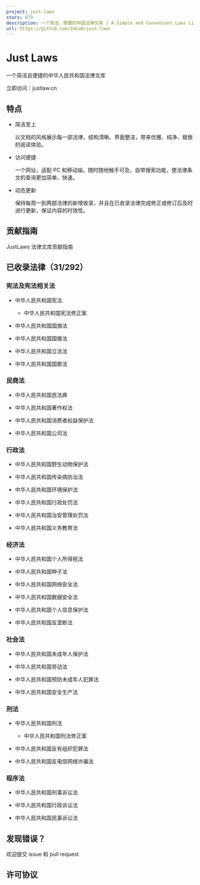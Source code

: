 ```yaml
---
project: just-laws
stars: 679
description: 一个简洁、便捷的中国法律文库 | A Simple and Convenient Laws Library of China.
url: https://github.com/ImCa0/just-laws
---
```


Just Laws
=========

一个简洁且便捷的中华人民共和国法律文库

立即访问：justlaw.cn

特点
--

-   简洁至上
    
    以文档的风格展示每一部法律，结构清晰、界面整洁，带来优雅、纯净、极致的阅读体验。
    
-   访问便捷
    
    一个网址，适配 PC 和移动端，随时随地触手可及，自带搜索功能，使法律条文的查询更加简单、快速。
    
-   动态更新
    
    保持每周一到两部法律的新增收录，并且在已收录法律完成修正或修订后及时进行更新，保证内容的时效性。
    

贡献指南
----

JustLaws 法律文库贡献指南

已收录法律（31/292）
-------------

### 宪法及宪法相关法

-   中华人民共和国宪法
    
    -   中华人民共和国宪法修正案
-   中华人民共和国国旗法
    
-   中华人民共和国国徽法
    
-   中华人民共和国立法法
    
-   中华人民共和国国歌法
    

### 民商法

-   中华人民共和国民法典
    
-   中华人民共和国著作权法
    
-   中华人民共和国消费者权益保护法
    
-   中华人民共和国公司法
    

### 行政法

-   中华人民共和国野生动物保护法
    
-   中华人民共和国传染病防治法
    
-   中华人民共和国环境保护法
    
-   中华人民共和国行政处罚法
    
-   中华人民共和国治安管理处罚法
    
-   中华人民共和国义务教育法
    

### 经济法

-   中华人民共和国个人所得税法
    
-   中华人民共和国种子法
    
-   中华人民共和国网络安全法
    
-   中华人民共和国数据安全法
    
-   中华人民共和国个人信息保护法
    
-   中华人民共和国反垄断法
    

### 社会法

-   中华人民共和国未成年人保护法
    
-   中华人民共和国劳动法
    
-   中华人民共和国预防未成年人犯罪法
    
-   中华人民共和国安全生产法
    

### 刑法

-   中华人民共和国刑法
    
    -   中华人民共和国刑法修正案
-   中华人民共和国反有组织犯罪法
    
-   中华人民共和国反电信网络诈骗法
    

### 程序法

-   中华人民共和国刑事诉讼法
    
-   中华人民共和国行政诉讼法
    
-   中华人民共和国民事诉讼法
    

发现错误？
-----

欢迎提交 issue 和 pull request

许可协议
----
